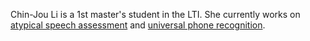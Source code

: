 Chin-Jou Li is a 1st master's student in the LTI. She currently works on [atypical speech assessment](/projects/7_evaluating/) and [universal phone recognition](/projects/10_universal/).